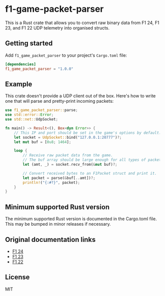 # f1-game-packet-parser

This is a Rust crate that allows you to convert raw binary data from F1 24, F1 23, and F1 22 UDP telemetry into
organised structs.

## Getting started

Add `f1_game_packet_parser` to your project's `Cargo.toml` file:

```toml
[dependencies]
f1_game_packet_parser = "1.0.0"
```

## Example

This crate doesn't provide a UDP client out of the box. Here's how to write one that will parse and pretty-print
incoming packets:

```rust
use f1_game_packet_parser::parse;
use std::error::Error;
use std::net::UdpSocket;

fn main() -> Result<(), Box<dyn Error>> {
    // This IP and port should be set in the game's options by default.
    let socket = UdpSocket::bind("127.0.0.1:20777")?;
    let mut buf = [0u8; 1464];

    loop {
        // Receive raw packet data from the game.
        // The buf array should be large enough for all types of packets.
        let (amt, _) = socket.recv_from(&mut buf)?;

        // Convert received bytes to an F1Packet struct and print it.
        let packet = parse(&buf[..amt])?;
        println!("{:#?}", packet);
    }
}
```

## Minimum supported Rust version

The minimum supported Rust version is documented in the Cargo.toml file. This may be bumped in minor releases if
necessary.

## Original documentation links

- [F1 24](https://forums.ea.com/discussions/f1-24-general-discussion-en/f1-24-udp-specification/8369125)
- [F1 23](https://forums.ea.com/discussions/f1-23-en/f1-23-udp-specification/8390745)
- [F1 22](https://forums.ea.com/discussions/f1-games-franchise-discussion-en/f1-22-udp-specification/8418392)

## License

MIT
